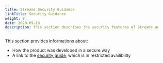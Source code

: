 ```yaml
---
title: Streams Security Guidance
linkTitle: Security Guidance
weight: 8
date: 2020-09-18
description: This section describes the security features of Streams and provides instructions and best practices for strengthening its security.
---
```


This section provides informations about:

* How the product was developed in a secure way
* A link to the [security guide](https://docs.axway.com/bundle/Streams_20_SecurityGuide_allOS_en_HTML5/), which is in restricted availibility
